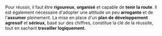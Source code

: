 Pour réussir, il faut être **rigoureux**, **organisé** et capable de **tenir la route**. Il est également nécessaire d'adopter une attitude un peu **arrogante** et de l'**assumer** pleinement. La mise en place d'un **plan de développement agressif** et **sérieux**, basé sur des chiffres, constitue la clé de la réussite, tout en sachant **travailler logiquement**.